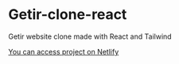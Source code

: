 # Getir-clone-react
Getir website clone made with React and Tailwind

[You can access project on Netlify](https://getirdemo.netlify.app/)

